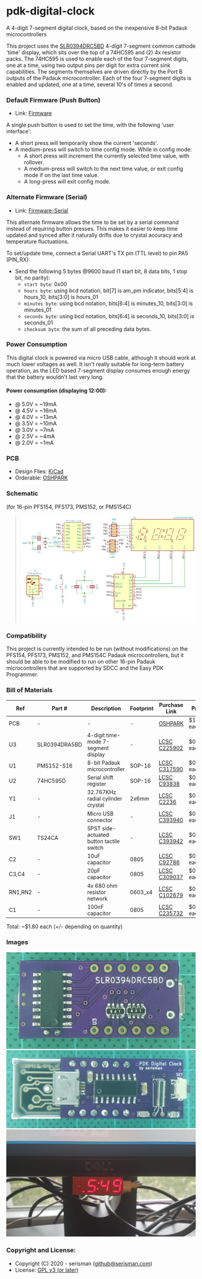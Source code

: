 # pdk-digital-clock
A 4-digit 7-segment digital clock, based on the inexpensive 8-bit Padauk microcontrollers

This project uses the [SLR0394DRC5BD](https://lcsc.com/product-detail/Led-Segment-Display_SUNLIGHT-SLR0394DRA5BD_C225902.html) 4-digit 7-segment common cathode 'time' display,
which sits over the top of a 74HC595 and (2) 4x resistor packs.
The 74HC595 is used to enable each of the four 7-segment digits, one at a time, using two output pins per digit for extra current sink capabilities.
The segments themselves are driven directly by the Port B outputs of the Padauk microcontroller.
Each of the four 7-segment digits is enabled and updated, one at a time, several 10's of times a second.

### Default Firmware (Push Button)
- Link: [Firmware](firmware/)

A single push button is used to set the time, with the following 'user interface':
- A short press will temporarily show the current 'seconds'.
- A medium-press will switch to time config mode.  While in config mode:
  - A short press will increment the currently selected time value, with rollover.
  - A medium-press will switch to the next time value, or exit config mode if on the last time value.
  - A long-press will exit config mode. 

### Alternate Firmware (Serial)
- Link: [Firmware-Serial](firmware-serial/)

This alternate firmware allows the time to be set by a serial command instead of requiring button presses.
This makes it easier to keep time updated and synced after it naturally drifts due to crystal accuracy and temperature fluctuations.

To set/update time, connect a Serial UART's TX pin (TTL level) to pin PA5 (PIN_RX):
- Send the following 5 bytes @9600 baud (1 start bit, 8 data bits, 1 stop bit, no parity):
    - `start byte`: 0x00
    - `hours byte`: using bcd notation, bit[7] is am_pm indicator, bits[5:4] is hours_10, bits[3:0] is hours_01
    - `minutes byte`: using bcd notation, bits[6:4] is minutes_10, bits[3:0] is minutes_01
    - `seconds byte`: using bcd notation, bits[6:4] is seconds_10, bits[3:0] is seconds_01
    - `checksum byte`: the sum of all preceding data bytes.

### Power Consumption

This digital clock is powered via micro USB cable, although it should work at much lower voltages as well.
It isn't really suitable for long-term battery operation, as the LED based 7-segment display consumes enough energy that the battery wouldn't last very long.

#### Power consumption (displaying 12:00):
- @ 5.0V = ~19mA
- @ 4.5V = ~16mA
- @ 4.0V = ~13mA
- @ 3.5V = ~10mA
- @ 3.0V = ~7mA
- @ 2.5V = ~4mA
- @ 2.0V = ~1mA

### PCB
- Design Files: [KiCad](pcb-s16/)
- Orderable: [OSHPARK](https://oshpark.com/shared_projects/jvGgF1gC)

### Schematic
(for 16-pin PFS154, PFS173, PMS152, or PMS154C)
> ![Schematic](https://github.com/serisman/pdk-digital-clock/blob/master/pcb-s16/output/Schematic.png?raw=true)

### Compatibility
This project is currently intended to be run (without modifications) on the PFS154, PFS173, PMS152, and PMS154C Padauk microcontrollers,
but it should be able to be modified to run on other 16-pin Padauk microcontrollers that are supported by SDCC and the Easy PDK Programmer.

### Bill of Materials
| Ref | Part # | Description | Footprint | Purchase Link | Price | Minimum Purchase |
| --- | --- | --- | --- | --- | --- | --- |
| PCB | - | - | - | [OSHPARK](https://oshpark.com/shared_projects/jvGgF1gC) | $1.033 each | $3.10 for 3 |
| U3 | SLR0394DRA5BD | 4-digit time-mode 7-segment display | - | [LCSC C225902](https://lcsc.com/product-detail/Led-Segment-Display_SUNLIGHT-SLR0394DRA5BD_C225902.html) | $0.501 each | $0.501 for 1|  
| U1 | PMS152-S16 | 8-bit Padauk microcontroller | SOP-16 | [LCSC C317590](https://lcsc.com/product-detail/Others_PADAUK-Tech-PMS152-S16_C317590.html) | $0.077 each | $0.39 for 5 |
| U2 | 74HC595D | Serial shift register | SOP-16 | [LCSC C93838](https://lcsc.com/product-detail/LED-Drivers_Shenzhen-Sunmoon-Micro-SM74HC595D_C93838.html) | $0.046 each | $0.46 for 10 |
| Y1 | - | 32.767KHz radial cylinder crystal | 2x6mm | [LCSC C2236](https://lcsc.com/product-detail/Radial-Cylinder-Crystals_Yangxing-Tech-X206032768KGB2SC_C2236.html) | $0.045 each | $0.45 for 10 |
| J1 | - | Micro USB connector | - | [LCSC C393940](https://lcsc.com/product-detail/USB-Connectors_SHOU-HAN-MICRO5-9mmusb_C393940.html) | $0.026 each | $0.52 for 20 |   
| SW1 | TS24CA | SPST side-actuated button tactile switch | - | [LCSC C393942](https://lcsc.com/product-detail/Tactile-Switches_SHOU-HAN-TS24CA_C393942.html) | $0.025 each | $0.50 for 20 |
| C2 | - | 10uF capacitor | 0805 | [LCSC C92786](https://lcsc.com/product-detail/Multilayer-Ceramic-Capacitors-MLCC-SMD-SMT_Taiyo-Yuden_JMK212BJ106KD-T_Taiyo-Yuden-JMK212BJ106KD-T_C92786.html) | $0.015 each | $0.73 for 50 |
| C3,C4 | - | 20pF capacitor | 0805 | [LCSC C309037](https://lcsc.com/product-detail/Multilayer-Ceramic-Capacitors-MLCC-SMD-SMT_CCTC-TCC0805C0G200J500BT_C309037.html) | $0.007 each | $0.36 for 50 |
| RN1,RN2 | - | 4x 680 ohm resistor network | 0603_x4 | [LCSC C102679](https://lcsc.com/product-detail/Resistor-Networks-Arrays_RALEC-RTA03-4D681JTP_C102679.html) | $0.007 each | $0.35 for 50 |
| C1 | - | 100nF capacitor | 0805 | [LCSC C235732](https://lcsc.com/product-detail/Multilayer-Ceramic-Capacitors-MLCC-SMD-SMT_PSA-Prosperity-Dielectrics-FN21X104K500PXG_C235732.html) | $0.006 each | $0.30 for 50 |

Total: ~$1.80 each (+/- depending on quantity)

### Images
![Front (without 7-segment display)](https://github.com/serisman/pdk-digital-clock/blob/master/img/Front%20(without%207-segment%20display).jpg?raw=true)
![Back](https://github.com/serisman/pdk-digital-clock/blob/master/img/Back.jpg?raw=true)
![Installed and working!](https://github.com/serisman/pdk-digital-clock/blob/master/img/Installed%20and%20working.jpg?raw=true)

### Copyright and License:
- Copyright (C) 2020 - serisman (github@serisman.com)
- License: [GPL v3 (or later)](LICENSE)
